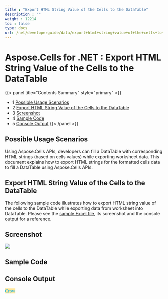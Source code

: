 ```yaml
---
title : "Export HTML String Value of the Cells to the DataTable" 
description : "" 
weight : 12214 
toc : false
type: docs
url: /net/developerguide/data/export+html+string+value+of+the+cells+to+the+datatable/
---
```


# Aspose.Cells for .NET : Export HTML String Value of the Cells to the DataTable


{{< panel title="Contents Summary" style="primary" >}}
*   1 [Possible Usage Scenarios](#possible-usage-scenarios)
*   2 [Export HTML String Value of the Cells to the DataTable](#export-html-string-value-of-the-cells-to-the-datatable)
*   3 [Screenshot](#screenshot)
*   4 [Sample Code](#sample-code)
*   5 [Console Output](#console-output)
{{< /panel >}}
 

## Possible Usage Scenarios

Using Aspose.Cells APIs, developers can fill a DataTable with corresponding HTML strings (based on cells values) while exporting worksheet data. This document explains how to export HTML strings for the formatted cells data to fill a DataTable using Aspose.Cells APIs.

## Export HTML String Value of the Cells to the DataTable

The following sample code illustrates how to export HTML string value of the cells to the DataTable while exporting data from worksheet into DataTable. Please see the [sample Excel file](https://docs2.aspose.com/cells/net/attachments/44860284/45056025.xlsx), its screenshot and the console output for a reference.  

## Screenshot

![](https://docs2.aspose.com/cells/net/attachments/44860284/45056026.png)

## Sample Code

## Console Output

<Font Style="FONT-FAMILY: Calibri;FONT-SIZE: 11pt;COLOR: #00b0f0;Background-Color: #ffe699;">Crow</Font>

